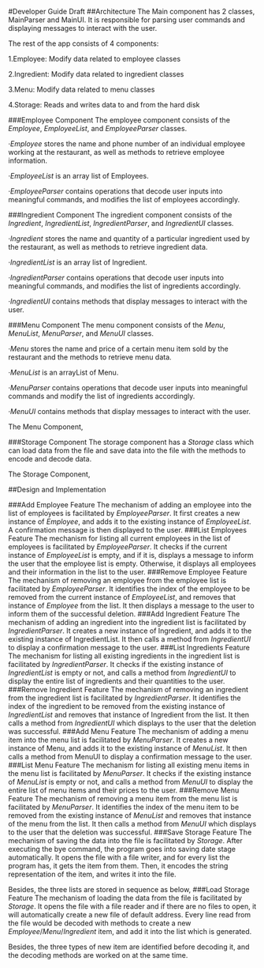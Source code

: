 #Developer Guide Draft
##Architecture
The Main component has 2 classes, MainParser and MainUI. It is responsible for parsing user commands and displaying messages to interact with the user.

The rest of the app consists of 4 components:  

1.Employee: Modify data related to employee classes  

2.Ingredient: Modify data related to ingredient classes  

3.Menu: Modify data related to menu classes  

4.Storage: Reads and writes data to and from the hard disk  

###Employee Component
The employee component consists of the *Employee*, *EmployeeList*, and *EmployeeParser* classes.  

·*Employee* stores the name and phone number of an individual employee working at the restaurant, as well as methods to retrieve employee information.  

·*EmployeeList* is an array list of Employees.  

·*EmployeeParser* contains operations that decode user inputs into meaningful commands, and modifies the list of employees accordingly.  

###Ingredient Component
The ingredient component consists of the *Ingredient*, *IngredientList*, *IngredientParser*, and *IngredientUI* classes.  

·*Ingredient* stores the name and quantity of a particular ingredient used by the restaurant, as well as methods to retrieve ingredient data.  

·*IngredientList* is an array list of Ingredient.  

·*IngredientParser* contains operations that decode user inputs into meaningful commands, and modifies the list of ingredients accordingly.  

·*IngredientUI* contains methods that display messages to interact with the user.  

###Menu Component
The menu component consists of the *Menu*, *MenuList*, *MenuParser*, and *MenuUI* classes.  

·*Menu* stores the name and price of a certain menu item sold by the restaurant and the methods to retrieve menu data.  

·*MenuList* is an arrayList of Menu.  

·*MenuParser* contains operations that decode user inputs into meaningful commands and modify the list of ingredients accordingly.  

·*MenuUI* contains methods that display messages to interact with the user.  

The Menu Component,


###Storage Component
The storage component has a *Storage* class which can load data from the file and save data into the file with the methods to encode and decode data.  

The Storage Component,

##Design and Implementation  

###Add Employee Feature
The mechanism of adding an employee into the list of employees is facilitated by *EmployeeParser*. It first creates a new instance of *Employee*, and adds it to the existing instance of *EmployeeList*. A confirmation message is then displayed to the user.
###List Employees Feature
The mechanism for listing all current employees in the list of employees is facilitated by *EmployeeParser*. It checks if the current instance of *EmployeeList* is empty, and if it is, displays a message to inform the user that the employee list is empty. Otherwise, it displays all employees and their information in the list to the user.
###Remove Employee Feature
The mechanism of removing an employee from the employee list is facilitated by *EmployeeParser*. It identifies the index of the employee to be removed from the current instance of *EmployeeList*, and removes that instance of *Employee* from the list. It then displays a message to the user to inform them of the successful deletion.
###Add Ingredient Feature
The mechanism of adding an ingredient into the ingredient list is facilitated by *IngredientParser*. It creates a new instance of Ingredient, and adds it to the existing instance of IngredientList. It then calls a method from *IngredientUI* to display a confirmation message to the user.
###List Ingredients Feature
The mechanism for listing all existing ingredients in the ingredient list is facilitated by *IngredientParser*. It checks if the existing instance of *IngredientList* is empty or not, and calls a method from *IngredientUI* to display the entire list of ingredients and their quantities to the user.
###Remove Ingredient Feature
The mechanism of removing an ingredient from the ingredient list is facilitated by *IngredientParser*. It identifies the index of the ingredient to be removed from the existing instance of *IngredientList* and removes that instance of Ingredient from the list. It then calls a method from *IngredientUI* which displays to the user that the deletion was successful.
###Add Menu Feature
The mechanism of adding a menu item into the menu list is facilitated by *MenuParser*. It creates a new instance of Menu, and adds it to the existing instance of *MenuList*. It then calls a method from MenuUI to display a confirmation message to the user.
###List Menu Feature
The mechanism for listing all existing menu items in the menu list is facilitated by *MenuParser*. It checks if the existing instance of *MenuList* is empty or not, and calls a method from *MenuUI* to display the entire list of menu items and their prices to the user.
###Remove Menu Feature
The mechanism of removing a menu item from the menu list is facilitated by *MenuParser*. It identifies the index of the menu item to be removed from the existing instance of *MenuList* and removes that instance of the menu from the list. It then calls a method from *MenuUI* which displays to the user that the deletion was successful.
###Save Storage Feature
The mechanism of saving the data into the file is facilitated by *Storage*. After executing the bye command, the program goes into saving date stage automatically. It opens the file with a file writer, and for every list the program has, it gets the item from them. Then, it encodes the string representation of the item, and writes it into the file.   

Besides, the three lists are stored in sequence as below,
###Load Storage Feature
The mechanism of loading the data from the file is facilitated by *Storage*. It opens the file with a file reader and if there are no files to open, it will automatically create a new file of default address. Every line read from the file would be decoded with methods to create a new *Employee*/*Menu*/*Ingredient* item, and add it into the list which is generated.  

Besides, the three types of new item are identified before decoding it, and the decoding methods are worked on at the same time.

